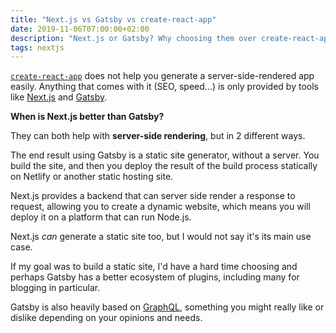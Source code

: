 ```yaml
---
title: "Next.js vs Gatsby vs create-react-app"
date: 2019-11-06T07:00:00+02:00
description: "Next.js or Gatsby? Why choosing them over create-react-app? And which one?"
tags: nextjs
---
```


[`create-react-app`](/react-create-react-app/) does not help you generate a server-side-rendered app easily. Anything that comes with it (SEO, speed...) is only provided by tools like [Next.js](/nextjs/) and [Gatsby](/gatsby/).

**When is Next.js better than Gatsby?**

They can both help with **server-side rendering**, but in 2 different ways.

The end result using Gatsby is a static site generator, without a server. You build the site, and then you deploy the result of the build process statically on Netlify or another static hosting site.

Next.js provides a backend that can server side render a response to request, allowing you to create a dynamic website, which means you will deploy it on a platform that can run Node.js.

Next.js _can_ generate a static site too, but I would not say it's its main use case.

If my goal was to build a static site, I'd have a hard time choosing and perhaps Gatsby has a better ecosystem of plugins, including many for blogging in particular.

Gatsby is also heavily based on [GraphQL](/graphql/), something you might really like or dislike depending on your opinions and needs.